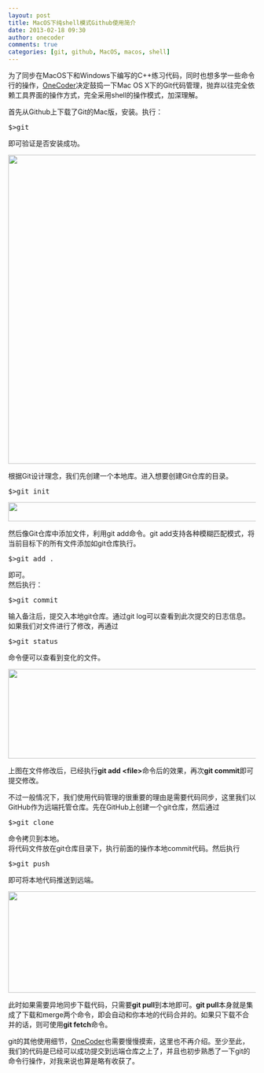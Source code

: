 ```yaml
---
layout: post
title: MacOS下纯shell模式Github使用简介
date: 2013-02-18 09:30
author: onecoder
comments: true
categories: [git, github, MacOS, macos, shell]
---
```

<p>
	为了同步在MacOS下和Windows下编写的C++练习代码，同时也想多学一些命令行的操作，<a href="http://www.coderli.com">OneCoder</a>决定鼓捣一下Mac OS X下的Git代码管理，抛弃以往完全依赖工具界面的操作方式，完全采用shell的操作模式，加深理解。</p>
<p>
	首先从Github上下载了Git的Mac版，安装。执行：</p>
<pre class="brush:shell;first-line:1;pad-line-numbers:true;highlight:null;collapse:false;">
$&gt;git
</pre>
<p>
	即可验证是否安装成功。</p>
<p style="text-align: center;">
	<img alt="" src="http://onecoder.qiniudn.com/8wuliao/CEjPGfLj/1470vC.jpg" style="height: 628px; width: 630px;" /></p>
<p>
	根据Git设计理念，我们先创建一个本地库。进入想要创建Git仓库的目录。</p>
<pre class="brush:shell;first-line:1;pad-line-numbers:true;highlight:null;collapse:false;">
$&gt;git init</pre>
<p style="text-align: center;">
	<img alt="" src="http://onecoder.qiniudn.com/8wuliao/CEjPGJH7/9Dz6Z.jpg" style="width: 630px; height: 39px;" /></p>
<p>
	然后像Git仓库中添加文件，利用git add命令。git add支持各种模糊匹配模式，将当前目标下的所有文件添加如git仓库执行。</p>
<pre class="brush:shell;first-line:1;pad-line-numbers:true;highlight:null;collapse:false;">
$&gt;git add .
</pre>
<p>
	即可。<br />
	然后执行：</p>
<pre class="brush:shell;first-line:1;pad-line-numbers:true;highlight:null;collapse:false;">
$&gt;git commit
</pre>
<p>
	输入备注后，提交入本地git仓库。通过git log可以查看到此次提交的日志信息。<br />
	如果我们对文件进行了修改，再通过</p>
<pre class="brush:shell;first-line:1;pad-line-numbers:true;highlight:null;collapse:false;">
$&gt;git status
</pre>
<p>
	命令便可以查看到变化的文件。</p>
<p style="text-align: center;">
	<img alt="" src="http://onecoder.qiniudn.com/8wuliao/CEjPHJVh/PcJyh.jpg" style="width: 630px; height: 182px;" /></p>
<p>
	上图在文件修改后，已经执行<strong>git add &lt;file&gt;</strong>命令后的效果，再次<strong>git commit</strong>即可提交修改。</p>
<p>
	不过一般情况下，我们使用代码管理的很重要的理由是需要代码同步，这里我们以GitHub作为远端托管仓库。先在GitHub上创建一个git仓库，然后通过</p>
<pre class="brush:shell;first-line:1;pad-line-numbers:true;highlight:null;collapse:false;">
$&gt;git clone
</pre>
<p>
	命令拷贝到本地。<br />
	将代码文件放在git仓库目录下，执行前面的操作本地commit代码。然后执行</p>
<pre class="brush:shell;first-line:1;pad-line-numbers:true;highlight:null;collapse:false;">
$&gt;git push
</pre>
<p>
	即可将本地代码推送到远端。</p>
<p style="text-align: center;">
	<img alt="" src="http://onecoder.qiniudn.com/8wuliao/CEjPH9Tv/Hvd09.jpg" style="width: 630px; height: 206px;" /></p>
<p>
	此时如果需要异地同步下载代码，只需要<strong>git pull</strong>到本地即可。<strong>git pull</strong>本身就是集成了下载和merge两个命令，即会自动和你本地的代码合并的。如果只下载不合并的话，则可使用<strong>git fetch</strong>命令。</p>
<p>
	git的其他使用细节，<a href="http://www.coderli.com">OneCoder</a>也需要慢慢摸索，这里也不再介绍。至少至此，我们的代码是已经可以成功提交到远端仓库之上了，并且也初步熟悉了一下git的命令行操作，对我来说也算是略有收获了。</p>

